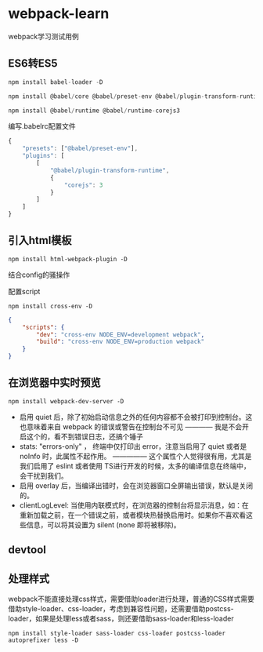 # webpack-learn
webpack学习测试用例

## ES6转ES5
~~~js
npm install babel-loader -D
~~~

~~~js
npm install @babel/core @babel/preset-env @babel/plugin-transform-runtime -D

npm install @babel/runtime @babel/runtime-corejs3
~~~

编写.babelrc配置文件

~~~js
{
    "presets": ["@babel/preset-env"],
    "plugins": [
        [
            "@babel/plugin-transform-runtime",
            {
                "corejs": 3
            }
        ]
    ]
}

~~~

## 引入html模板

~~~shell
npm install html-webpack-plugin -D 
~~~

结合config的骚操作


配置script

~~~shell
npm install cross-env -D
~~~

~~~json
{
    "scripts": {
        "dev": "cross-env NODE_ENV=development webpack",
        "build": "cross-env NODE_ENV=production webpack"
    }
}
~~~

## 在浏览器中实时预览

~~~shell
npm install webpack-dev-server -D
~~~

- 启用 quiet 后，除了初始启动信息之外的任何内容都不会被打印到控制台。这也意味着来自 webpack 的错误或警告在控制台不可见 ———— 我是不会开启这个的，看不到错误日志，还搞个锤子
- stats: "errors-only" ， 终端中仅打印出 error，注意当启用了 quiet 或者是 noInfo 时，此属性不起作用。 ————— 这个属性个人觉得很有用，尤其是我们启用了 eslint 或者使用 TS进行开发的时候，太多的编译信息在终端中，会干扰到我们。
- 启用 overlay 后，当编译出错时，会在浏览器窗口全屏输出错误，默认是关闭的。
- clientLogLevel: 当使用内联模式时，在浏览器的控制台将显示消息，如：在重新加载之前，在一个错误之前，或者模块热替换启用时。如果你不喜欢看这些信息，可以将其设置为 silent (none 即将被移除)。

## devtool

## 处理样式
webpack不能直接处理css样式，需要借助loader进行处理，普通的CSS样式需要借助style-loader、css-loader，考虑到兼容性问题，还需要借助postcss-loader，如果是处理less或者sass，则还要借助sass-loader和less-loader

~~~shell
npm install style-loader sass-loader css-loader postcss-loader autoprefixer less -D
~~~



